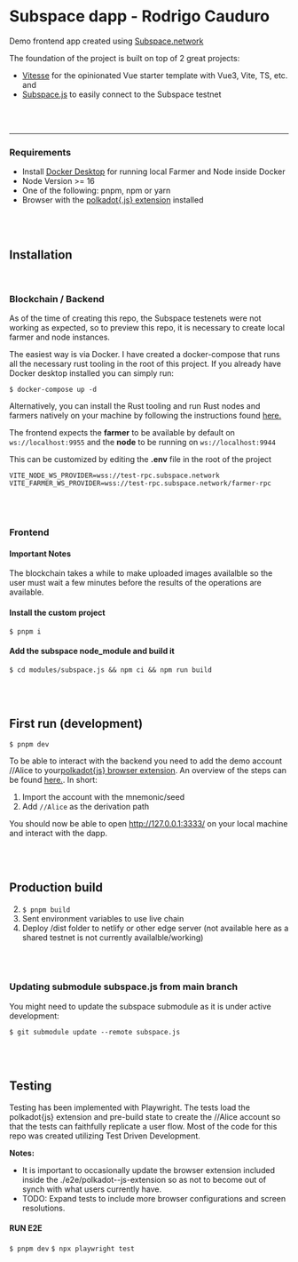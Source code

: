 # Subspace dapp - Rodrigo Cauduro

Demo frontend app created using [Subspace.network](https://subspace.network) 

The foundation of the project is built on top of 2 great projects:
- [Vitesse](https://github.com/antfu/vitesse) for the opinionated Vue starter template with Vue3, Vite, TS, etc. and 
- [Subspace.js](https://github.com/subspace/subspace.js) to easily connect to the Subspace testnet

<br />
<br />

---
### Requirements
- Install [Docker Desktop](https://docs.docker.com/compose/install/compose-desktop/) for running local Farmer and Node inside Docker
- Node Version >= 16
- One of the following: pnpm, npm or yarn
- Browser with the [polkadot{.js} extension](https://polkadot.js.org/extension/) installed

<br />
<br />

## Installation

<br>

### Blockchain / Backend

As of the time of creating this repo, the Subspace testenets were not working as expected, so to preview this repo, it is necessary to create local farmer and node instances. 

The easiest way is via Docker. I have created a docker-compose that runs all the necessary rust tooling in the root of this project. If you already have Docker desktop installed you can simply run:

```$ docker-compose up -d```

Alternatively, you can install the Rust tooling and run Rust nodes and farmers natively on your machine by following the instructions found [here.](https://github.com/subspace/subspace/blob/main/docs/development.md)


The frontend expects the **farmer** to be available by default on `ws://localhost:9955` and the **node** to be running on `ws://localhost:9944`

This can be customized by editing the **.env** file in the root of the project
```
VITE_NODE_WS_PROVIDER=wss://test-rpc.subspace.network
VITE_FARMER_WS_PROVIDER=wss://test-rpc.subspace.network/farmer-rpc
```

<br>
<br>

### Frontend

#### Important Notes
The blockchain takes a while to make uploaded images availalble so the user must wait a few minutes before the results of the operations are available.

#### Install the custom project
```$ pnpm i```

#### Add the subspace node_module and build it
```$ cd modules/subspace.js && npm ci && npm run build```


<br />
<br />

## First run (development)

```$ pnpm dev```

To be able to interact with the backend you need to add the demo account //Alice to your[polkadot{js} browser extension](https://polkadot.js.org/extension/). An  overview of the steps can be found [here.](https://mirror.xyz/0x4659B666AC0e8D4c5D1B66eC5DCd57BAF2dA350B/bGFJYZhxBojZd0Dx6DEo8OifrJgIwNxwQ4CITWixUZw).
In short:
1) Import the account with the mnemonic/seed
2) Add `//Alice` as the derivation path

You should now be able to open http://127.0.0.1:3333/ on your local machine and interact with the dapp.

<br />
<br />

## Production build


2) ```$ pnpm build```
2) Sent environment variables to use live chain
3) Deploy /dist folder to netlify or other edge server (not available here as a shared testnet is not currently availalble/working)

<br />
<br />

### Updating submodule subspace.js from main branch 

You might need to update the subspace submodule as it is under active development:

```$ git submodule update --remote subspace.js```

<br />
<br />

## Testing

Testing has been implemented with Playwright. The tests load the polkadot{js} extension and pre-build state to create the  //Alice account so that the tests can faithfully replicate a user flow.
Most of the code for this repo was created utilizing Test Driven Development.

**Notes:**

- It is important to occasionally update the browser extension included inside the ./e2e/polkadot--js-extension so as not to become out of synch with what users currently have.
- TODO: Expand tests to include more browser configurations and screen resolutions.

#### RUN E2E
```$ pnpm dev```
```$ npx playwright test```


